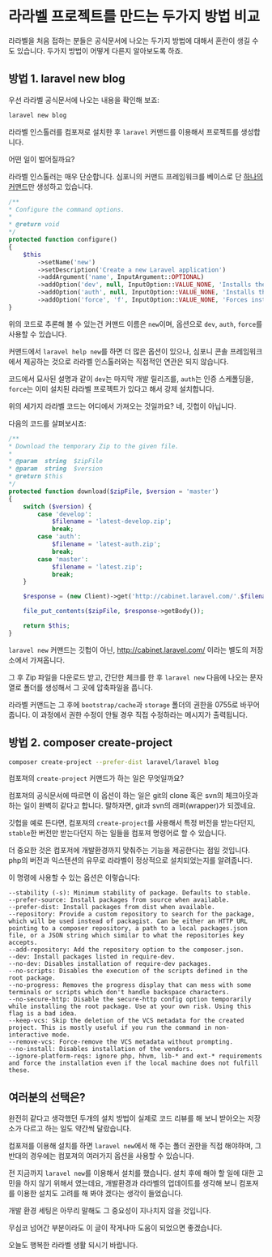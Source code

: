 # 라라벨 프로젝트를 만드는 두가지 방법 비교

라라벨을 처음 접하는 분들은 공식문서에 나오는 두가지 방법에 대해서 혼란이 생길 수도 있습니다. 두가지 방법이 어떻게 다른지 알아보도록 하죠.

## 방법 1. laravel new blog

우선 라라벨 공식문서에 나오는 내용을 확인해 보죠:

```sh
laravel new blog
```

라라벨 인스톨러를 컴포져로 설치한 후 `laravel` 커맨드를 이용해서 프로젝트를 생성합니다.

어떤 일이 벌어질까요?

라라벨 인스톨러는 매우 단순합니다. 심포니의 커맨드 프레임워크를 베이스로 단 [하나의 커맨드](https://github.com/laravel/installer/blob/master/src/NewCommand.php)만 생성하고 있습니다.

```php
/**
* Configure the command options.
*
* @return void
*/
protected function configure()
{
    $this
        ->setName('new')
        ->setDescription('Create a new Laravel application')
        ->addArgument('name', InputArgument::OPTIONAL)
        ->addOption('dev', null, InputOption::VALUE_NONE, 'Installs the latest "development" release')
        ->addOption('auth', null, InputOption::VALUE_NONE, 'Installs the Laravel authentication scaffolding')
        ->addOption('force', 'f', InputOption::VALUE_NONE, 'Forces install even if the directory already exists');
}
```

위의 코드로 추론해 볼 수 있는건 커맨드 이름은 `new`이며, 옵션으로 `dev`, `auth`, `force`를 사용할 수 있습니다.

커맨드에서 `laravel help new`를 하면 더 많은 옵션이 있으나, 심포니 콘솔 프레임워크에서 제공하는 것으로 라라벨 인스톨러와는 직접적인 연관은 되지 않습니다.

코드에서 묘사된 설명과 같이 `dev`는 마지막 개발 릴리즈를, `auth`는 인증 스케폴딩을, `force`는 이미 설치된 라라벨 프로젝트가 있다고 해서 강제 설치합니다.

위의 세가지 라라벨 코드는 어디에서 가져오는 것일까요? 네, 깃헙이 아닙니다.

다음의 코드를 살펴보시죠:

```php
/**
* Download the temporary Zip to the given file.
*
* @param  string  $zipFile
* @param  string  $version
* @return $this
*/
protected function download($zipFile, $version = 'master')
{
    switch ($version) {
        case 'develop':
            $filename = 'latest-develop.zip';
            break;
        case 'auth':
            $filename = 'latest-auth.zip';
            break;
        case 'master':
            $filename = 'latest.zip';
            break;
    }

    $response = (new Client)->get('http://cabinet.laravel.com/'.$filename);

    file_put_contents($zipFile, $response->getBody());

    return $this;
}
```

`laravel new` 커맨드는 깃헙이 아닌, http://cabinet.laravel.com/ 이라는 별도의 저장소에서 가져옵니다.

그 후 Zip 파일을 다운로드 받고, 간단한 체크를 한 후 `laravel new` 다음에 나오는 문자열로 폴더를 생성해서 그 곳에 압축파일을 풉니다.

라라벨 커맨드는 그 후에 `bootstrap/cache`과 `storage` 폴더의 권한을 0755로 바꾸어 줍니다. 이 과정에서 권한 수정이 안될 경우 직접 수정하라는 메시지가 출력됩니다.

## 방법 2. composer create-project

```sh
composer create-project --prefer-dist laravel/laravel blog
```

컴포져의 `create-project` 커맨드가 하는 일은 무엇일까요?

컴포져의 공식문서에 따르면 이 옵션이 하는 일은 git의 clone 혹은 svn의 체크아웃과 하는 일이 완벽히 같다고 합니다. 말하자면, git과 svn의 래퍼(wrapper)가 되겠네요.

깃헙을 예로 든다면, 컴포져의 `create-project`를 사용해서 특정 버전을 받는다던지, `stable`한 버전만 받는다던지 하는 일들을 컴포져 명령어로 할 수 있습니다.

더 중요한 것은 컴포저에 개발환경까지 맞춰주는 기능을 제공한다는 점일 것입니다. php의 버전과 익스텐션의 유무로 라라벨이 정상적으로 설치되었는지를 알려줍니다.

이 명령에 사용할 수 있는 옵션은 이렇습니다:

```
--stability (-s): Minimum stability of package. Defaults to stable.
--prefer-source: Install packages from source when available.
--prefer-dist: Install packages from dist when available.
--repository: Provide a custom repository to search for the package, which will be used instead of packagist. Can be either an HTTP URL pointing to a composer repository, a path to a local packages.json file, or a JSON string which similar to what the repositories key accepts.
--add-repository: Add the repository option to the composer.json.
--dev: Install packages listed in require-dev.
--no-dev: Disables installation of require-dev packages.
--no-scripts: Disables the execution of the scripts defined in the root package.
--no-progress: Removes the progress display that can mess with some terminals or scripts which don't handle backspace characters.
--no-secure-http: Disable the secure-http config option temporarily while installing the root package. Use at your own risk. Using this flag is a bad idea.
--keep-vcs: Skip the deletion of the VCS metadata for the created project. This is mostly useful if you run the command in non-interactive mode.
--remove-vcs: Force-remove the VCS metadata without prompting.
--no-install: Disables installation of the vendors.
--ignore-platform-reqs: ignore php, hhvm, lib-* and ext-* requirements and force the installation even if the local machine does not fulfill these.
```

## 여러분의 선택은?

완전히 같다고 생각했던 두개의 설치 방법이 실제로 코드 리뷰를 해 보니 받아오는 저장소가 다르고 하는 일도 약간씩 달랐습니다.

컴포져를 이용해 설치를 하면 `laravel new`에서 해 주는 폴더 권한을 직접 해야하며, 그 반대의 경우에는 컴포져의 여러가지 옵션을 사용할 수 있습니다.

전 지금까지 `laravel new`를 이용해서 설치를 했습니다. 설치 후에 해야 할 일에 대한 고민을 하지 않기 위해서 였는데요, 개발환경과 라라벨의 업데이트를 생각해 보니 컴포져를 이용한 설치도 고려를 해 봐야 겠다는 생각이 들었습니다.

개발 환경 세팅은 아무리 말해도 그 중요성이 지나치지 않을 것입니다.

무심코 넘어간 부분이라도 이 글이 작게나마 도움이 되었으면 좋겠습니다.

오늘도 행복한 라라벨 생활 되시기 바랍니다.

